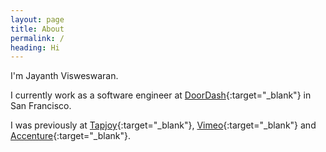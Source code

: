 ```yaml
---
layout: page
title: About
permalink: /
heading: Hi
---
```


I'm Jayanth Visweswaran.

I currently work as a software engineer at [DoorDash][doordash]{:target="_blank"} in San Francisco.

I was previously at [Tapjoy][tapjoy]{:target="_blank"}, [Vimeo][vimeo]{:target="_blank"} and [Accenture][accenture]{:target="_blank"}.

[tapjoy]: https://home.tapjoy.com/
[vimeo]: https://vimeo.com/goose42
[accenture]: https://www.accenture.com/
[doordash]: https://www.doordash.com/
